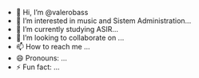 - 👋 Hi, I’m @valerobass
- 👀 I’m interested in music and Sistem Administration...
- 🌱 I’m currently studying ASIR...
- 💞️ I’m looking to collaborate on ...
- 📫 How to reach me ...
- 😄 Pronouns: ...
- ⚡ Fun fact: ...

<!---
valerobass/valerobass is a ✨ special ✨ repository because its `README.md` (this file) appears on your GitHub profile.
You can click the Preview link to take a look at your changes.
--->
